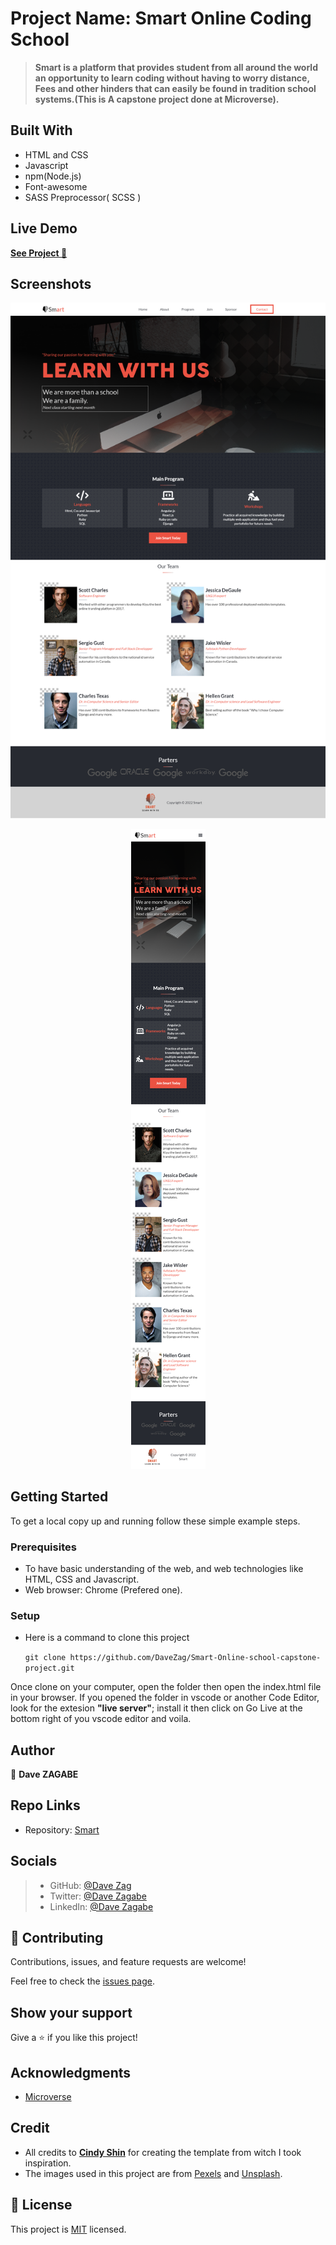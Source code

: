 
# Project Name: Smart Online Coding School

>**Smart is a platform that provides student from all around the world an opportunity to learn coding without having to worry distance, Fees and other hinders that can easily be found in tradition school systems.(This is A capstone project done at Microverse).**

## Built With

- HTML and CSS
- Javascript
- npm(Node.js)
- Font-awesome
- SASS Preprocessor( SCSS )

## Live Demo

[**See Project 🚀**](https://davezag.github.io/Smart-Online-school-capstone-project/)

<!-- 
## Video Demonstration

[**Watch**](https://) -->

## Screenshots

![Desktop Design](./preview/screenshot-127.0.0.1_5500-2022.09.15-16_47_38.png)
 <p align="center">
  <img src="./preview/screenshot-127.0.0.1_5500-2022.09.15-16_52_09.png">
</p>

## Getting Started

To get a local copy up and running follow these simple example steps.

### Prerequisites

- To have basic understanding of the web, and web technologies like HTML, CSS and Javascript.
- Web browser: Chrome (Prefered one).

### Setup

- Here is a command to clone this project

  `git clone https://github.com/DaveZag/Smart-Online-school-capstone-project.git`

Once clone on your computer, open the folder then open the index.html file in your browser. If you opened the folder in vscode or another Code Editor, look for the extesion __"live server"__; install it then click on Go Live at the bottom right of you vscode editor and voila.

## Author

👤 **Dave ZAGABE**

## Repo Links

- Repository: [Smart](https://github.com/DaveZag/Smart-Online-school-capstone-project)

## Socials

>- GitHub: [@Dave Zag](https://github.com/DaveZag)
>- Twitter: [@Dave Zagabe](https://twitter.com/davezagabe2)
>- LinkedIn: [@Dave Zagabe](https://www.linkedin.com/in/dave-zagabe-03597a247/)

## 🤝 Contributing

Contributions, issues, and feature requests are welcome!

Feel free to check the [issues page](../../issues/).

## Show your support

Give a ⭐️ if you like this project!

## Acknowledgments

- [Microverse](https://github.com/microverseinc)

## Credit
- All credits to
<a href="https://www.behance.net/adagio07" rel="noopener" target="_blank"><strong>Cindy Shin</strong></a>  for creating the template from witch I took inspiration.
- The images used in this project are from [Pexels](https://www.pexels.com/collections/computers-hoxyyjd/) and [Unsplash](https://unsplash.com/s/photos/random-people).

## 📝 License

This project is [MIT](./LICENSE) licensed.
